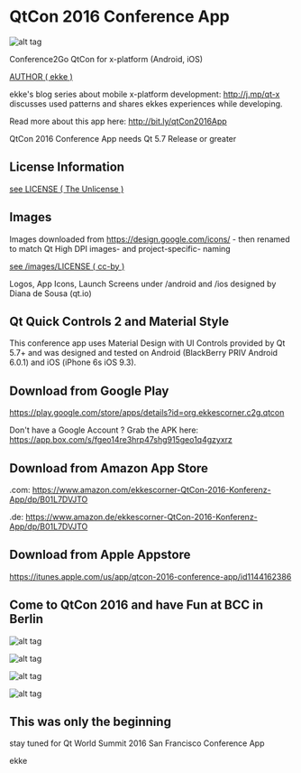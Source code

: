 # QtCon 2016 Conference App
![alt tag](https://appbus.files.wordpress.com/2016/08/qtconappicon-180x180.png  "QtCon 2016 App Logo")

Conference2Go QtCon for x-platform (Android, iOS)

[AUTHOR ( ekke )](AUTHOR.md)

ekke's blog series about mobile x-platform development: http://j.mp/qt-x discusses used patterns and shares ekkes experiences while developing.

Read more about this app here:
http://bit.ly/qtCon2016App

QtCon 2016 Conference App needs Qt 5.7 Release or greater

## License Information
[see LICENSE ( The Unlicense )](LICENSE)

## Images
Images downloaded from https://design.google.com/icons/ - then renamed to match Qt High DPI images- and project-specific- naming

[see /images/LICENSE ( cc-by )](images/LICENSE)

Logos, App Icons, Launch Screens under /android and /ios designed by
Diana de Sousa (qt.io)

## Qt Quick Controls 2 and Material Style
This conference app uses Material Design with UI Controls provided by Qt 5.7+ and was designed and tested on Android (BlackBerry PRIV Android 6.0.1) and iOS (iPhone 6s iOS 9.3).

## Download from Google Play
https://play.google.com/store/apps/details?id=org.ekkescorner.c2g.qtcon

Don't have a Google Account ? Grab the APK here: https://app.box.com/s/fgeo14re3hrp47shg915geo1q4gzyxrz

## Download from Amazon App Store
.com: https://www.amazon.com/ekkescorner-QtCon-2016-Konferenz-App/dp/B01L7DVJTO

.de: https://www.amazon.de/ekkescorner-QtCon-2016-Konferenz-App/dp/B01L7DVJTO

## Download from Apple Appstore
https://itunes.apple.com/us/app/qtcon-2016-conference-app/id1144162386

## Come to QtCon 2016 and have Fun at BCC in Berlin
![alt tag](https://appbus.files.wordpress.com/2016/08/01_venue.png  "QtCon 2016 Conference App at BCC in Berlin")

![alt tag](https://appbus.files.wordpress.com/2016/08/02_schedule.png  "QtCon 2016 Conference App - Schedule")

![alt tag](https://appbus.files.wordpress.com/2016/08/04_speakerlist.png  "QtCon 2016 Conference App - Speaker")

![alt tag](https://appbus.files.wordpress.com/2016/08/06_drawer.png  "QtCon 2016 Conference App - Drawer")

## This was only the beginning
stay tuned for Qt World Summit 2016 San Francisco Conference App

ekke

